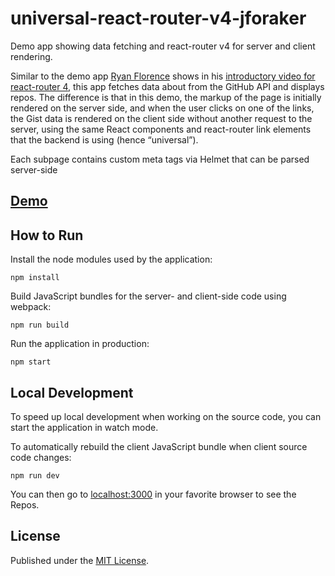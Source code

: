 # universal-react-router-v4-jforaker

Demo app showing data fetching and react-router v4 for server and client rendering.

Similar to the demo app [Ryan Florence](https://github.com/ryanflorence) shows in his
[introductory video for react-router 4](https://www.youtube.com/watch?v=a4kqMQorcnE), this app fetches data
about from the GitHub API and displays repos. The difference is that in this demo, the markup of the page
is initially rendered on the server side, and when the user clicks on one of the links, the Gist data is rendered
on the client side without another request to the server, using the same React components and react-router link
elements that the backend is using (hence “universal”).

Each subpage contains custom meta tags via Helmet that can be parsed server-side

## [Demo](https://universal-react-router-v4-jforaker-tkeuwckyox.now.sh)

## How to Run

Install the node modules used by the application:

    npm install

Build JavaScript bundles for the server- and client-side code using webpack:

    npm run build

Run the application in production:

    npm start


## Local Development

To speed up local development when working on the source code, you can start the application in watch mode.

To automatically rebuild the client JavaScript bundle when client source code changes:

    npm run dev

You can then go to [localhost:3000](http://localhost:3000/) in your favorite browser to see the Repos.


## License

Published under the [MIT License](LICENSE.md).
